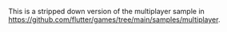 This is a stripped down version of the multiplayer sample
in https://github.com/flutter/games/tree/main/samples/multiplayer.
